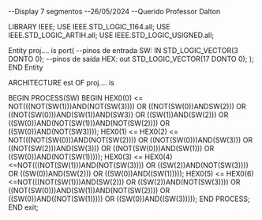  --Display 7 segmentos
 --26/05/2024
 --Querido Professor  Dalton
 
 LIBRARY IEEE;
 USE IEEE.STD_LOGIC_1164.all;
 USE IEEE.STD_LOGIC_ARTIH.all;
 USE IEEE.STD_LOGIC_USIGNED.all;
 
 Entity proj.... is
    port(
    --pinos de entrada
    SW: IN STD_LOGIC_VECTOR(3 DONTO 0);
    --pinos de saída
    HEX: out STD_LOGIC_VECTOR(17 DONTO 0);
    );
END Entity

ARCHITECTURE est OF proj.... is

BEGIN
    PROCESS(SW)
    BEGIN
        HEX0(0) <= NOT(((NOT(SW(1)))AND(NOT(SW(3)))) OR ((NOT(SW(0))ANDSW(2))) OR ((NOT(SW(0)))AND(SW(1))AND(SW3)) OR ((SW(1))AND(SW(2))) OR ((SW(0))AND(NOT(SW(1)))AND(NOT(SW(2)))) OR 
                    ((SW(0))AND(NOT(SW3))));
        HEX0(1) <=
        HEX0(2) <= NOT(((NOT(SW(0)))AND(NOT(SW(2)))) OR ((NOT(SW(0)))AND(SW(3))) OR ((NOT(SW(2)))AND(SW(3))) OR ((NOT(SW(0)))AND(SW(1))) OR ((SW(0))AND(NOT(SW(1)))));
        HEX0(3) <=
        HEX0(4) <=NOT(((NOT(SW(1)))AND(NOT(SW(3)))) OR ((SW(2))AND(NOT(SW(3)))) OR ((SW(0))AND(SW(2))) OR ((SW(0))AND((SW(1)))));
        HEX0(5) <=
        HEX0(6) <=NOT(((NOT(SW(1)))AND(SW(2))) OR ((SW(2))AND(NOT(SW(3)))) OR ((NOT(SW(0)))AND(SW(1))AND(NOT(SW(2)))) OR ((SW(0))AND((NOT(SW(1))))) OR ((SW(0))AND((SW(3))))); 
    END PROCESS;
END exit;


    
